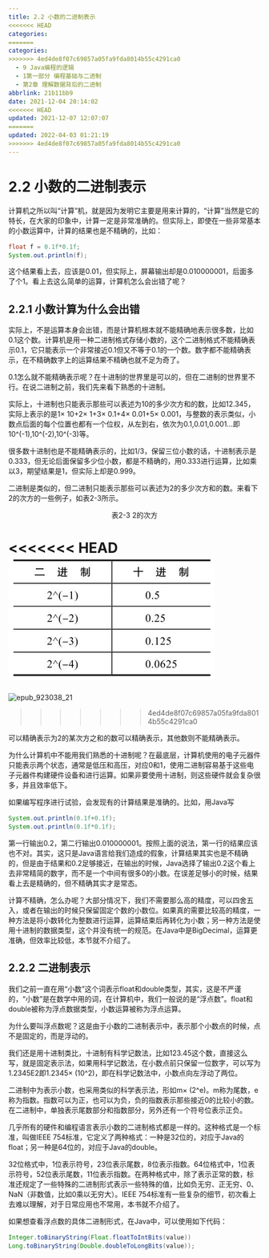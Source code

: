 ```yaml
---
title: 2.2 小数的二进制表示
<<<<<<< HEAD
categories:
=======
categories: 
>>>>>>> 4ed4de8f07c69857a05fa9fda8014b55c4291ca0
  - 9 Java编程的逻辑
  - 1第一部分 编程基础与二进制
  - 第2章 理解数据背后的二进制
abbrlink: 21b11bb9
date: 2021-12-04 20:14:02
<<<<<<< HEAD
updated: 2021-12-07 12:07:07
=======
updated: 2022-04-03 01:21:19
>>>>>>> 4ed4de8f07c69857a05fa9fda8014b55c4291ca0
---
```

# 2.2 小数的二进制表示
计算机之所以叫“计算”机，就是因为发明它主要是用来计算的，“计算”当然是它的特长，在大家的印象中，计算一定是非常准确的。但实际上，即使在一些非常基本的小数运算中，计算的结果也是不精确的，比如：

```java
float f = 0.1f*0.1f;
System.out.println(f);
```

这个结果看上去，应该是0.01，但实际上，屏幕输出却是0.010000001，后面多了个1。看上去这么简单的运算，计算机怎么会出错了呢？

## 2.2.1 小数计算为什么会出错
实际上，不是运算本身会出错，而是计算机根本就不能精确地表示很多数，比如0.1这个数。计算机是用一种二进制格式存储小数的，这个二进制格式不能精确表示0.1，它只能表示一个非常接近0.1但又不等于0.1的一个数。数字都不能精确表示，在不精确数字上的运算结果不精确也就不足为奇了。

0.1怎么就不能精确表示呢？在十进制的世界里是可以的，但在二进制的世界里不行。在说二进制之前，我们先来看下熟悉的十进制。

实际上，十进制也只能表示那些可以表述为10的多少次方和的数，比如12.345，实际上表示的是1× 10+2× 1+3× 0.1+4× 0.01+5× 0.001，与整数的表示类似，小数点后面的每个位置也都有一个位权，从左到右，依次为0.1,0.01,0.001…即10^(-1),10^(-2),10^(-3)等。

很多数十进制也是不能精确表示的，比如1/3，保留三位小数的话，十进制表示是0.333，但无论后面保留多少位小数，都是不精确的，用0.333进行运算，比如乘以3，期望结果是1，但实际上却是0.999。

二进制是类似的，但二进制只能表示那些可以表述为2的多少次方和的数。来看下2的次方的一些例子，如表2-3所示。

<center>表2-3 2的次方</center>


<<<<<<< HEAD
![epub_923038_21](https://raw.githubusercontent.com/lanlan2017/images/master/Blog/Sum/20211202133501.jpeg)
=======
![epub_923038_21](https://gitee.com/XiaoLan223/images/raw/master/Blog/Sum/20211202133501.jpeg)
>>>>>>> 4ed4de8f07c69857a05fa9fda8014b55c4291ca0

可以精确表示为2的某次方之和的数可以精确表示，其他数则不能精确表示。

为什么计算机中不能用我们熟悉的十进制呢？在最底层，计算机使用的电子元器件只能表示两个状态，通常是低压和高压，对应0和1，使用二进制容易基于这些电子元器件构建硬件设备和进行运算。如果非要使用十进制，则这些硬件就会复杂很多，并且效率低下。

如果编写程序进行试验，会发现有的计算结果是准确的。比如，用Java写

```java
System.out.println(0.1f+0.1f);
System.out.println(0.1f*0.1f);
```

第一行输出0.2，第二行输出0.010000001。按照上面的说法，第一行的结果应该也不对。其实，这只是Java语言给我们造成的假象，计算结果其实也是不精确的，但是由于结果和0.2足够接近，在输出的时候，Java选择了输出0.2这个看上去非常精简的数字，而不是一个中间有很多0的小数。在误差足够小的时候，结果看上去是精确的，但不精确其实才是常态。

计算不精确，怎么办呢？大部分情况下，我们不需要那么高的精度，可以四舍五入，或者在输出的时候只保留固定个数的小数位。如果真的需要比较高的精度，一种方法是将小数转化为整数进行运算，运算结束后再转化为小数；另一种方法是使用十进制的数据类型，这个并没有统一的规范。在Java中是BigDecimal，运算更准确，但效率比较低，本节就不介绍了。

## 2.2.2 二进制表示
我们之前一直在用“小数”这个词表示float和double类型，其实，这是不严谨的，“小数”是在数学中用的词，在计算机中，我们一般说的是“浮点数”。float和double被称为浮点数据类型，小数运算被称为浮点运算。

为什么要叫浮点数呢？这是由于小数的二进制表示中，表示那个小数点的时候，点不是固定的，而是浮动的。

我们还是用十进制类比，十进制有科学记数法，比如123.45这个数，直接这么写，就是固定表示法，如果用科学记数法，在小数点前只保留一位数字，可以写为1.2345E2即1.2345× (10^2)，即在科学记数法中，小数点向左浮动了两位。

二进制中为表示小数，也采用类似的科学表示法，形如m× (2^e)。m称为尾数，e称为指数。指数可以为正，也可以为负，负的指数表示那些接近0的比较小的数。在二进制中，单独表示尾数部分和指数部分，另外还有一个符号位表示正负。

几乎所有的硬件和编程语言表示小数的二进制格式都是一样的。这种格式是一个标准，叫做IEEE 754标准，它定义了两种格式：一种是32位的，对应于Java的float；另一种是64位的，对应于Java的double。

32位格式中，1位表示符号，23位表示尾数，8位表示指数。64位格式中，1位表示符号，52位表示尾数，11位表示指数。在两种格式中，除了表示正常的数，标准还规定了一些特殊的二进制形式表示一些特殊的值，比如负无穷、正无穷、0、NaN（非数值，比如0乘以无穷大）。IEEE 754标准有一些复杂的细节，初次看上去难以理解，对于日常应用也不常用，本书就不介绍了。

如果想查看浮点数的具体二进制形式，在Java中，可以使用如下代码：

```java
Integer.toBinaryString(Float.floatToIntBits(value))
Long.toBinaryString(Double.doubleToLongBits(value));
```

